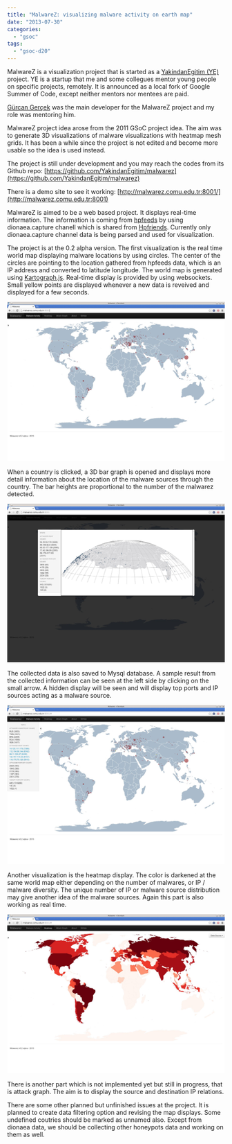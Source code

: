 ```yaml
---
title: "MalwareZ: visualizing malware activity on earth map"
date: "2013-07-30"
categories: 
  - "gsoc"
tags: 
  - "gsoc-d20"
---
```


MalwareZ is a visualization project that is started as a [YakindanEgitim (YE)](http://yakindanegitim.org/) project. YE is a startup that me and some collegues mentor young people on specific projects, remotely. It is announced as a local fork of Google Summer of Code, except neither mentors nor mentees are paid.

[Gürcan Gerçek](http://ggercek.wordpress.com/) was the main developer for the MalwareZ project and my role was mentoring him.

MalwareZ project idea arose from the 2011 GSoC project idea. The aim was to generate 3D visualizations of malware visualizations with heatmap mesh grids. It has been a while since the project is not edited and become more usable so the idea is used instead.

The project is still under development and you may reach the codes from its Github repo: [https://github.com/YakindanEgitim/malwarez](https://github.com/YakindanEgitim/malwarez)

There is a demo site to see it working: [http://malwarez.comu.edu.tr:8001/](http://malwarez.comu.edu.tr:8001)

MalwareZ is aimed to be a web based project. It displays real-time information. The information is coming from [hpfeeds](https://github.com/rep/hpfeeds) by using dionaea.capture chanell which is shared from [Hpfriends](http://hpfriends.honeycloud.net). Currently only dionaea.capture channel data is being parsed and used for visualization.

The project is at the 0.2 alpha version. The first visualization is the real time world map displaying malware locations by using circles. The center of the circles are pointing to the location gathered from hpfeeds data, which is an IP address and converted to latitude longitude. The world map is generated using [Kartograph.js](http://kartograph.org/about/kartograph.js/). Real-time display is provided by using websockets. Small yellow points are displayed whenever a new data is reveived and displayed for a few seconds.

![](images/drupal_image_1071.jpg)

When a country is clicked, a 3D bar graph is opened and displays more detail information about the location of the malware sources through the country. The bar heights are proportional to the number of the malwarez detected.

![](images/drupal_image_1072.jpg)

The collected data is also saved to Mysql database. A sample result from the collected information can be seen at the left side by clicking on the small arrow. A hidden display will be seen and will display top ports and IP sources acting as a malware source.

![](images/drupal_image_1073.jpg)

Another visualization is the heatmap display. The color is darkened at the same world map either depending on the number of malwares, or IP / malware diversity. The unique number of IP or malware source distribution may give another idea of the malware sources. Again this part is also working as real time.

![](images/drupal_image_1074.jpg)

There is another part which is not implemented yet but still in progress, that is attack graph. The aim is to display the source and destination IP relations.

There are some other planned but unfinished issues at the project. It is planned to create data filtering option and revising the map displays. Some undefined coutries should be marked as unnamed also. Except from dionaea data, we should be collecting other honeypots data and working on them as well.
